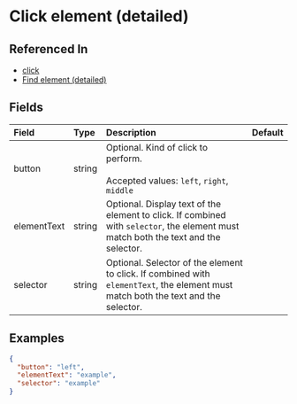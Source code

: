 
# Click element (detailed)



## Referenced In

- [click](/docs/references/schemas/click)
- [Find element (detailed)](/docs/references/schemas/find-element-detailed)

## Fields

Field | Type | Description | Default
:-- | :-- | :-- | :--
button | string | Optional. Kind of click to perform.<br/><br/>Accepted values: `left`, `right`, `middle` | 
elementText | string | Optional. Display text of the element to click. If combined with `selector`, the element must match both the text and the selector. | 
selector | string | Optional. Selector of the element to click. If combined with `elementText`, the element must match both the text and the selector. | 

## Examples

```json
{
  "button": "left",
  "elementText": "example",
  "selector": "example"
}
```

